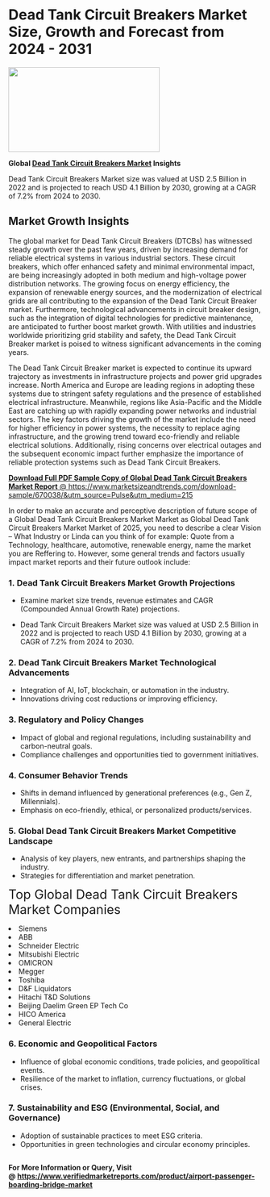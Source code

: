 <H1>Dead Tank Circuit Breakers Market Size, Growth and Forecast from 2024 - 2031</H1><img class="aligncenter size-medium wp-image-584254" src="https://thirdeyenews.in/wp-content/uploads/2024/09/Global-Market-Research-300x168.jpeg" alt="" width="300" height="168" /><p><strong>Global&nbsp;<a href="https://www.marketsizeandtrends.com/download-sample/670038/&amp;utm_source=Pulse&amp;utm_medium=215">Dead Tank Circuit Breakers Market</a> Insights</strong></p><p>Dead Tank Circuit Breakers Market size was valued at USD 2.5 Billion in 2022 and is projected to reach USD 4.1 Billion by 2030, growing at a CAGR of 7.2% from 2024 to 2030.</p><p><h2>Market Growth Insights</h2> <p>The global market for Dead Tank Circuit Breakers (DTCBs) has witnessed steady growth over the past few years, driven by increasing demand for reliable electrical systems in various industrial sectors. These circuit breakers, which offer enhanced safety and minimal environmental impact, are being increasingly adopted in both medium and high-voltage power distribution networks. The growing focus on energy efficiency, the expansion of renewable energy sources, and the modernization of electrical grids are all contributing to the expansion of the Dead Tank Circuit Breaker market. Furthermore, technological advancements in circuit breaker design, such as the integration of digital technologies for predictive maintenance, are anticipated to further boost market growth. With utilities and industries worldwide prioritizing grid stability and safety, the Dead Tank Circuit Breaker market is poised to witness significant advancements in the coming years.</p> <p><a href="#"></a></p> <p>The Dead Tank Circuit Breaker market is expected to continue its upward trajectory as investments in infrastructure projects and power grid upgrades increase. North America and Europe are leading regions in adopting these systems due to stringent safety regulations and the presence of established electrical infrastructure. Meanwhile, regions like Asia-Pacific and the Middle East are catching up with rapidly expanding power networks and industrial sectors. The key factors driving the growth of the market include the need for higher efficiency in power systems, the necessity to replace aging infrastructure, and the growing trend toward eco-friendly and reliable electrical solutions. Additionally, rising concerns over electrical outages and the subsequent economic impact further emphasize the importance of reliable protection systems such as Dead Tank Circuit Breakers.</p> <p><a href="#"></p><p><span class=""><strong>Download Full PDF Sample Copy of Global Dead Tank Circuit Breakers Market Report</strong> @ <a href="https://www.marketsizeandtrends.com/download-sample/670038/&amp;utm_source=Pulse&amp;utm_medium=215" target="_blank">https://www.marketsizeandtrends.com/download-sample/670038/&amp;utm_source=Pulse&amp;utm_medium=215</a></span></p><p>In order to make an accurate and perceptive description of future scope of a Global&nbsp;Dead Tank Circuit Breakers Market Market as Global&nbsp;Dead Tank Circuit Breakers Market Market of 2025, you need to describe a clear Vision &ndash; What Industry or Linda can you think of for example: Quote from a Technology, healthcare, automotive, renewable energy, name the market you are Reffering to. However, some general trends and factors usually impact market reports and their future outlook include:</p><h3>1.&nbsp;<strong>Dead Tank Circuit Breakers Market Growth Projections</strong></h3><ul><li>Examine market size trends, revenue estimates and CAGR (Compounded Annual Growth Rate) projections.</li><li><p>Dead Tank Circuit Breakers Market size was valued at USD 2.5 Billion in 2022 and is projected to reach USD 4.1 Billion by 2030, growing at a CAGR of 7.2% from 2024 to 2030.</p></li></ul><h3>2.&nbsp;<strong>Dead Tank Circuit Breakers Market Technological Advancements</strong></h3><ul><li>Integration of AI, IoT, blockchain, or automation in the industry.</li><li>Innovations driving cost reductions or improving efficiency.</li></ul><h3>3.&nbsp;<strong>Regulatory and Policy Changes</strong></h3><ul><li>Impact of global and regional regulations, including sustainability and carbon-neutral goals.</li><li>Compliance challenges and opportunities tied to government initiatives.</li></ul><h3>4.&nbsp;<strong>Consumer Behavior Trends</strong></h3><ul><li>Shifts in demand influenced by generational preferences (e.g., Gen Z, Millennials).</li><li>Emphasis on eco-friendly, ethical, or personalized products/services.</li></ul><h3>5.&nbsp;<strong>Global Dead Tank Circuit Breakers Market Competitive Landscape</strong></h3><ul><li>Analysis of key players, new entrants, and partnerships shaping the industry.</li><li>Strategies for differentiation and market penetration.</li></ul><p data-pm-slice="1 1 []"><span style="color: inherit; font-family: inherit; font-size: 25px;">Top Global Dead Tank Circuit Breakers Market Companies</span></p><div class="" data-test-id=""><p><li>Siemens</li><li> ABB</li><li> Schneider Electric</li><li> Mitsubishi Electric</li><li> OMICRON</li><li> Megger</li><li> Toshiba</li><li> D&F Liquidators</li><li> Hitachi T&D Solutions</li><li> Beijing Daelim Green EP Tech Co</li><li> HICO America</li><li> General Electric</li></p></div><h3>6.&nbsp;<strong>Economic and Geopolitical Factors</strong></h3><ul><li>Influence of global economic conditions, trade policies, and geopolitical events.</li><li>Resilience of the market to inflation, currency fluctuations, or global crises.</li></ul><h3>7.&nbsp;<strong>Sustainability and ESG (Environmental, Social, and Governance)</strong></h3><ul><li>Adoption of sustainable practices to meet ESG criteria.</li><li>Opportunities in green technologies and circular economy principles.</li></ul><h2><strong style="font-size: 14px;">For More Information or Query, Visit @&nbsp;</strong><a style="background-color: #ffffff; font-size: 14px;" href="https://www.marketsizeandtrends.com/report/dead-tank-circuit-breakers-market/" target="_blank">https://www.verifiedmarketreports.com/product/airport-passenger-boarding-bridge-market</a></h2>
